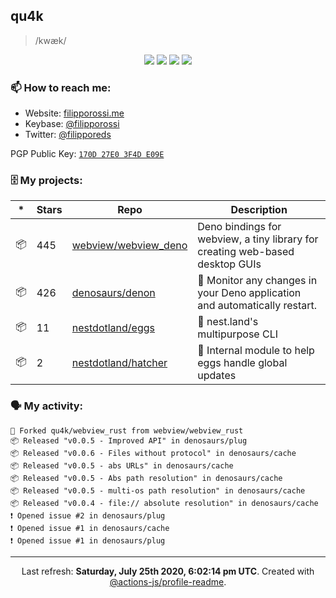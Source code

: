 ## qu4k

> /kwæk/

<p align="center">
  <img src="https://img.shields.io/badge/last%20major%20release-aug.%202000-important" />
  <img src="https://img.shields.io/badge/unminified%20size-6%20feet%206%20inches-informational" />
  <img src="https://img.shields.io/badge/vulnerabilities-high-critical" />
  <img src="https://img.shields.io/badge/code%20quality-A%20for%20effort-success" />
</p>

### 📫 How to reach me:

- Website: [filipporossi.me](https://filipporossi.me/)
- Keybase: [@filipporossi](https://keybase.io/filipporossi)
- Twitter: [@filipporeds](https://keybase.io/filipporeds)

PGP Public Key: [`170D 27E0 3F4D E09E`](https://keybase.io/filipporossi/pgp_keys.asc)

### 🗄 My projects:

|*|Stars|Repo|Description|
|---|---|---|---|
| 📦 | 445 | [webview/webview_deno](https://github.com/webview/webview_deno) | Deno bindings for webview, a tiny library for creating web-based desktop GUIs |
| 📦 | 426 | [denosaurs/denon](https://github.com/denosaurs/denon) | 👀 Monitor any changes in your Deno application and automatically restart. |
| 📦 | 11 | [nestdotland/eggs](https://github.com/nestdotland/eggs) | 🥚 nest.land's multipurpose CLI |
| 📦 | 2 | [nestdotland/hatcher](https://github.com/nestdotland/hatcher) | 🐣 Internal module to help eggs handle global updates |

### 🗣 My activity:

```
🍴 Forked qu4k/webview_rust from webview/webview_rust
📦 Released "v0.0.5 - Improved API" in denosaurs/plug
📦 Released "v0.0.6 - Files without protocol" in denosaurs/cache
📦 Released "v0.0.5 - abs URLs" in denosaurs/cache
📦 Released "v0.0.5 - Abs path resolution" in denosaurs/cache
📦 Released "v0.0.5 - multi-os path resolution" in denosaurs/cache
📦 Released "v0.0.4 - file:// absolute resolution" in denosaurs/cache
❗️ Opened issue #2 in denosaurs/plug
❗️ Opened issue #1 in denosaurs/cache
❗️ Opened issue #1 in denosaurs/plug
```

------------
<p align="center">Last refresh: <b>Saturday, July 25th 2020, 6:02:14 pm UTC</b>. Created with <a href=https://github.com/marketplace/actions/profile-readme>@actions-js/profile-readme</a>.</p>
